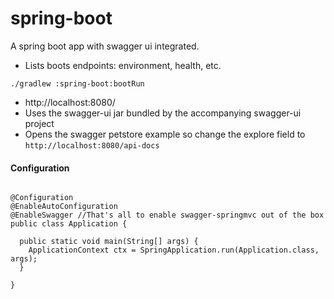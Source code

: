 spring-boot
===============

A spring boot app with swagger ui integrated.
- Lists boots endpoints: environment, health, etc.

```
./gradlew :spring-boot:bootRun
```
- http://localhost:8080/
- Uses the swagger-ui jar bundled by the accompanying swagger-ui project
- Opens the swagger petstore example so change the explore field to `http://localhost:8080/api-docs`


#### Configuration
```

@Configuration
@EnableAutoConfiguration
@EnableSwagger //That's all to enable swagger-springmvc out of the box
public class Application {

  public static void main(String[] args) {
    ApplicationContext ctx = SpringApplication.run(Application.class, args);
  }

}

```